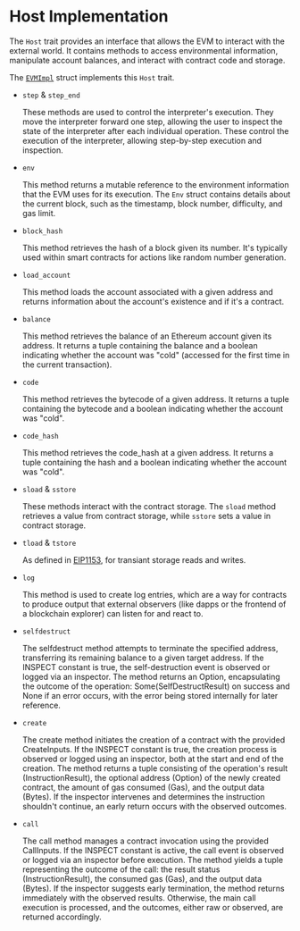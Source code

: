 # Host Implementation

The `Host` trait provides an interface that allows the EVM to interact with the external world. It contains methods to access environmental information, manipulate account balances, and interact with contract code and storage.

The [`EVMImpl`](./evm_impl.md) struct implements this `Host` trait.

- `step` & `step_end`

    These methods are used to control the interpreter's execution. They move the interpreter forward one step, allowing the user to inspect the state of the interpreter after each individual operation. These control the execution of the interpreter, allowing step-by-step execution and inspection.

- `env`

    This method returns a mutable reference to the environment information that the EVM uses for its execution. The `Env` struct contains details about the current block, such as the timestamp, block number, difficulty, and gas limit.

- `block_hash`

    This method retrieves the hash of a block given its number. It's typically used within smart contracts for actions like random number generation.

- `load_account`

    This method loads the account associated with a given address and returns information about the account's existence and if it's a contract.

- `balance`

    This method retrieves the balance of an Ethereum account given its address. It returns a tuple containing the balance and a boolean indicating whether the account was "cold" (accessed for the first time in the current transaction).

-  `code`

    This method retrieves the bytecode of a given address. It returns a tuple containing the bytecode and a boolean indicating whether the account was "cold".

-  `code_hash`

    This method retrieves the code_hash at a given address. It returns a tuple containing the hash and a boolean indicating whether the account was "cold".

- `sload` & `sstore`

    These methods interact with the contract storage. The `sload` method retrieves a value from contract storage, while `sstore` sets a value in contract storage.

- `tload` & `tstore`

    As defined in [EIP1153](https://eips.ethereum.org/EIPS/eip-1153), for transiant storage reads and writes. 

- `log`

    This method is used to create log entries, which are a way for contracts to produce output that external observers (like dapps or the frontend of a blockchain explorer) can listen for and react to.

-  `selfdestruct`

    The selfdestruct method attempts to terminate the specified address, transferring its remaining balance to a given target address. If the INSPECT constant is true, the self-destruction event is observed or logged via an inspector. The method returns an Option<SelfDestructResult>, encapsulating the outcome of the operation: Some(SelfDestructResult) on success and None if an error occurs, with the error being stored internally for later reference.

- `create`

    The create method initiates the creation of a contract with the provided CreateInputs. If the INSPECT constant is true, the creation process is observed or logged using an inspector, both at the start and end of the creation. The method returns a tuple consisting of the operation's result (InstructionResult), the optional address (Option<B160>) of the newly created contract, the amount of gas consumed (Gas), and the output data (Bytes). If the inspector intervenes and determines the instruction shouldn't continue, an early return occurs with the observed outcomes.

- `call`

    The call method manages a contract invocation using the provided CallInputs. If the INSPECT constant is active, the call event is observed or logged via an inspector before execution. The method yields a tuple representing the outcome of the call: the result status (InstructionResult), the consumed gas (Gas), and the output data (Bytes). If the inspector suggests early termination, the method returns immediately with the observed results. Otherwise, the main call execution is processed, and the outcomes, either raw or observed, are returned accordingly.